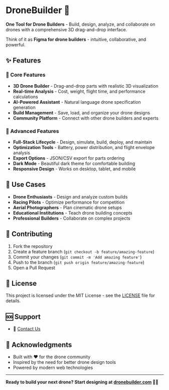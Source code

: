 # DroneBuilder 🚁

**One Tool for Drone Builders** - Build, design, analyze, and collaborate on drones with a comprehensive 3D drag-and-drop interface.

Think of it as **Figma for drone builders** - intuitive, collaborative, and powerful.

## ✨ Features

### 🎯 Core Features
- **3D Drone Builder** - Drag-and-drop parts with realistic 3D visualization
- **Real-time Analysis** - Cost, weight, flight time, and performance calculations
- **AI-Powered Assistant** - Natural language drone specification generation
- **Build Management** - Save, load, and organize your drone designs
- **Community Platform** - Connect with other drone builders and experts

### 🚀 Advanced Features
- **Full-Stack Lifecycle** - Design, simulate, build, deploy, and maintain
- **Optimization Tools** - Battery, power distribution, and flight envelope analysis
- **Export Options** - JSON/CSV export for parts ordering
- **Dark Mode** - Beautiful dark theme for comfortable building
- **Responsive Design** - Works on desktop, tablet, and mobile

## 🎯 Use Cases

- **Drone Enthusiasts** - Design and analyze custom builds
- **Racing Pilots** - Optimize performance for competition
- **Aerial Photographers** - Plan cinematic drone setups
- **Educational Institutions** - Teach drone building concepts
- **Professional Builders** - Collaborate on complex projects

## 🤝 Contributing

1. Fork the repository
2. Create a feature branch (`git checkout -b feature/amazing-feature`)
3. Commit your changes (`git commit -m 'Add amazing feature'`)
4. Push to the branch (`git push origin feature/amazing-feature`)
5. Open a Pull Request

## 📄 License

This project is licensed under the MIT License - see the [LICENSE](LICENSE) file for details.

## 🆘 Support
- 📧 [Contact Us](mailto:tejnaren07@gmail.com)

## 🎉 Acknowledgments

- Built with ❤️ for the drone community
- Inspired by the need for better drone design tools
- Powered by modern web technologies

---

**Ready to build your next drone? Start designing at [dronebuilder.com](https://drone-builder.vercel.app/) 🚁✨**

